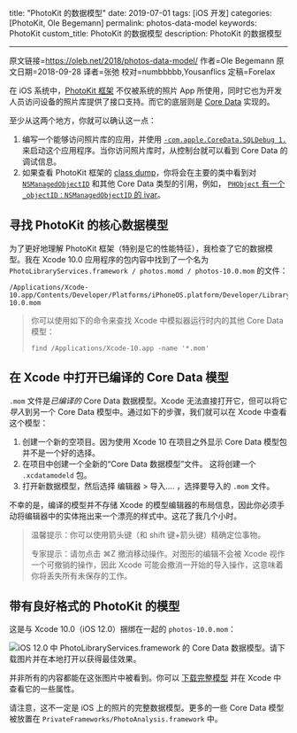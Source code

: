 title: "PhotoKit 的数据模型"
date: 2019-07-01
tags: [iOS 开发]
categories: [PhotoKit, Ole Begemann]
permalink: photos-data-model
keywords: PhotoKit
custom_title: PhotoKit 的数据模型
description: PhotoKit 的数据模型

---
原文链接=https://oleb.net/2018/photos-data-model/
作者=Ole Begemann
原文日期=2018-09-28
译者=张弛
校对=numbbbbb,Yousanflics
定稿=Forelax

<!--此处开始正文-->

在 iOS 系统中，[PhotoKit 框架](https://developer.apple.com/documentation/photokit) 不仅被系统的照片 App 所使用，同时它也为开发人员访问设备的照片库提供了接口支持。而它的底层则是 [Core Data](https://developer.apple.com/documentation/coredata) 实现的。

<!--more-->

至少从这两个地方，你就可以确认这一点：

1. 编写一个能够访问照片库的应用，并使用 [`-com.apple.CoreData.SQLDebug 1.`](https://developer.apple.com/library/archive/documentation/Cocoa/Conceptual/CoreData/TroubleshootingCoreData.html#//apple_ref/doc/uid/TP40001075-CH26-SW21) 来启动这个应用程序。当你访问照片库时，从控制台就可以看到 Core Data 的调试信息。
2. 如果查看 PhotoKit 框架的 [class dump](http://stevenygard.com/projects/class-dump/)，你将会在主要的类中看到对 [`NSManagedObjectID`](https://developer.apple.com/documentation/coredata/nsmanagedobjectid) 和其他 Core Data 类型的引用，例如， [`PHObject` 有一个 `_objectID：NSManagedObjectID` 的 ivar](https://github.com/nst/iOS-Runtime-Headers/blob/fbb634c78269b0169efdead80955ba64eaaa2f21/Frameworks/Photos.framework/PHObject.h)。

## 寻找 PhotoKit 的核心数据模型

为了更好地理解 PhotoKit 框架（特别是它的性能特征），我检查了它的数据模型。我在 Xcode 10.0 应用程序的包内容中找到了一个名为 `PhotoLibraryServices.framework / photos.momd / photos-10.0.mom` 的文件：


```shell
/Applications/Xcode-10.app/Contents/Developer/Platforms/iPhoneOS.platform/Developer/Library/CoreSimulator/Profiles/Runtimes/iOS.simruntime/Contents/Resources/RuntimeRoot/System/Library/PrivateFrameworks/PhotoLibraryServices.framework/photos.momd/photos-10.0.mom
```

> 你可以使用如下的命令来查找 Xcode 中模拟器运行时内的其他 Core Data 模型：
>
> ```shell
> find /Applications/Xcode-10.app -name '*.mom'
> ```

## 在 Xcode 中打开已编译的 Core Data 模型

`.mom` 文件是*已编译的* Core Data 数据模型。Xcode 无法直接打开它，但可以将它*导入*到另一个 Core Data 模型中。通过如下的步骤，我们就可以在 Xcode 中查看这个模型：

1. 创建一个新的空项目。因为使用 Xcode 10 在项目之外显示 Core Data 模型包并不是一个好的选择。
2. 在项目中创建一个全新的“Core Data 数据模型”文件。 这将创建一个 `.xcdatamodeld` 包。
3. 打开新数据模型，然后选择 编辑器 > 导入.... ，选择要导入的 `.mom` 文件。

不幸的是，编译的模型并不存储 Xcode 的模型编辑器的布局信息，因此你必须手动将编辑器中的实体拖出来一个漂亮的样式中。这花了我几个小时。

> 温馨提示：你可以使用箭头键（和 shift 键+箭头键）精确定位事物。
>
> 专家提示：请勿点击 ⌘Z 撤消移动操作。对图形的编辑不会被 Xcode 视作一个可撤销的操作，因此 Xcode 可能会撤消一开始的导入操作，这意味着你将丢失所有未保存的工作。

## 带有良好格式的 PhotoKit 的模型

这是与 Xcode 10.0（iOS 12.0）捆绑在一起的 `photos-10.0.mom`：

![iOS 12.0 中 PhotoLibraryServices.framework 的 Core Data 数据模型。请下载图片并在本地打开以获得最佳效果。](https://oleb.net/media/photos-10.0-core-data-model-5974px.png)


并非所有的内容都能在这张图片中被看到。你可以 [下载完整模型](https://github.com/ole/AppleCoreDataModels) 并在 Xcode 中查看它的一些属性。

请注意，这不一定是 iOS 上的照片的完整数据模型。更多的一些 Core Data 模型被放置在 `PrivateFrameworks/PhotoAnalysis.framework` 中。
